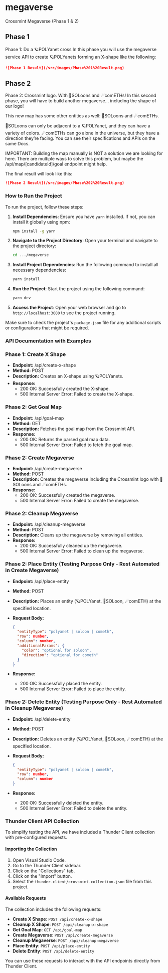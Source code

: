 # megaverse

Crossmint Megaverse (Phase 1 & 2)

## Phase 1

Phase 1: Do a 🪐POLYanet cross
In this phase you will use the megaverse service API to create 🪐POLYanets forming an X-shape like the following:

```markdown
![Phase 1 Result](/src/images/Phase%201%20Result.png)
```

## Phase 2

Phase 2: Crossmint logo. With 🌙SOLoons and ☄comETHs!
In this second phase, you will have to build another megaverse… including the shape of our logo!

This new map has some other entities as well: 🌙SOLoons and ☄comETHs.

🌙SOLoons can only be adjacent to a 🪐POLYanet, and they can have a variety of colors.
☄comETHs can go alone in the universe, but they have a direction they’re facing.
You can see their specifications and APIs on the same Docs.

IMPORTANT: Building the map manually is NOT a solution we are looking for here. There are multiple ways to solve this problem, but maybe the /api/map/[candidateId]/goal endpoint might help.

The final result will look like this:

```markdown
![Phase 2 Result](/src/images/Phase%202%20Result.png)
```

### How to Run the Project

To run the project, follow these steps:

1. **Install Dependencies**: Ensure you have `yarn` installed. If not, you can install it globally using npm:

    ```sh
    npm install -g yarn
    ```

2. **Navigate to the Project Directory**: Open your terminal and navigate to the project directory:

    ```sh
    cd .../megaverse
    ```

3. **Install Project Dependencies**: Run the following command to install all necessary dependencies:

    ```sh
    yarn install
    ```

4. **Run the Project**: Start the project using the following command:

    ```sh
    yarn dev
    ```

5. **Access the Project**: Open your web browser and go to `http://localhost:3000` to see the project running.

Make sure to check the project's `package.json` file for any additional scripts or configurations that might be required.

### API Documentation with Examples

### Phase 1: Create X Shape

* **Endpoint:** /api/create-x-shape
* **Method:** POST
* **Description:** Creates an X-shape using 🪐POLYanets.
* **Response:**
  * 200 OK: Successfully created the X-shape.
  * 500 Internal Server Error: Failed to create the X-shape.

### Phase 2: Get Goal Map

* **Endpoint:** /api/goal-map
* **Method:** GET
* **Description:** Fetches the goal map from the Crossmint API.
* **Response:**
  * 200 OK: Returns the parsed goal map data.
  * 500 Internal Server Error: Failed to fetch the goal map.

### Phase 2: Create Megaverse

* **Endpoint:** /api/create-megaverse
* **Method:** POST
* **Description:** Creates the megaverse including the Crossmint logo with 🌙SOLoons and ☄comETHs.
* **Response:**
  * 200 OK: Successfully created the megaverse.
  * 500 Internal Server Error: Failed to create the megaverse.

### Phase 2: Cleanup Megaverse

* **Endpoint:** /api/cleanup-megaverse
* **Method:** POST
* **Description:** Cleans up the megaverse by removing all entities.
* **Response:**
  * 200 OK: Successfully cleaned up the megaverse.
  * 500 Internal Server Error: Failed to clean up the megaverse.

### Phase 2: Place Entity (Testing Purpose Only - Rest Automated in Create Megaverse)

* **Endpoint:** /api/place-entity
* **Method:** POST
* **Description:** Places an entity (🪐POLYanet, 🌙SOLoon, ☄comETH) at the specified location.
* **Request Body:**

  ```json
  {
    "entityType": "polyanet | soloon | cometh",
    "row": number,
    "column": number,
    "additionalParams": {
      "color": "optional for soloon",
      "direction": "optional for cometh"
    }
  }
  ```

* **Response:**
  * 200 OK: Successfully placed the entity.
  * 500 Internal Server Error: Failed to place the entity.

### Phase 2: Delete Entity (Testing Purpose Only - Rest Automated in Cleanup Megaverse)

* **Endpoint:** /api/delete-entity
* **Method:** POST
* **Description:** Deletes an entity (🪐POLYanet, 🌙SOLoon, ☄comETH) at the specified location.
* **Request Body:**

  ```json
  {
    "entityType": "polyanet | soloon | cometh",
    "row": number,
    "column": number
  }
  ```

* **Response:**
  * 200 OK: Successfully deleted the entity.
  * 500 Internal Server Error: Failed to delete the entity.

### Thunder Client API Collection

To simplify testing the API, we have included a Thunder Client collection with pre-configured requests.

#### Importing the Collection

1. Open Visual Studio Code.
2. Go to the Thunder Client sidebar.
3. Click on the "Collections" tab.
4. Click on the "Import" button.
5. Select the `thunder-client/crossmint-collection.json` file from this project.

#### Available Requests

The collection includes the following requests:

* **Create X Shape**: `POST /api/create-x-shape`
* **Cleanup X Shape**: `POST /api/cleanup-x-shape`
* **Get Goal Map**: `GET /api/goal-map`
* **Create Megaverse**: `POST /api/create-megaverse`
* **Cleanup Megaverse**: `POST /api/cleanup-megaverse`
* **Place Entity**: `POST /api/place-entity`
* **Delete Entity**: `POST /api/delete-entity`

You can use these requests to interact with the API endpoints directly from Thunder Client.
